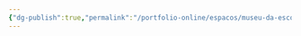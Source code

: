 ```yaml
---
{"dg-publish":true,"permalink":"/portfolio-online/espacos/museu-da-escola-de-arquitetura/","tags":["💼/📍"],"created":"2024-02-05T11:59:48.600-03:00","updated":"2024-02-05T11:40:32.894-03:00"}
---
```

